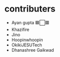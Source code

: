 ﻿# contributers 
 
- Ayan gupta 🟦⬜🟥
- Khazifire
- Jino
- Hoopinwhoopin
- OkikiJESUTech
- Dhanashree Gaikwad
